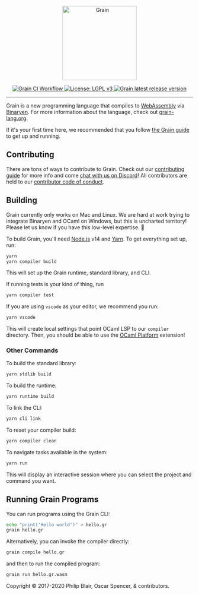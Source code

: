 <p align="center">
    <a href="https://grain-lang.org/">
        <img src="https://raw.githubusercontent.com/grain-lang/grain/master/grain_shorthand_color.png" alt="Grain" height="200" />
    </a>
</p>

<p align="center">
    <a href="https://github.com/grain-lang/grain/actions/workflows/ci.yml">
        <img src="https://img.shields.io/github/workflow/status/grain-lang/grain/Grain%20CI%20Workflow?style=flat-square" alt="Grain CI Workflow">
    </a>
    <a href="https://choosealicense.com/licenses/lgpl-3.0/">
        <img src="https://img.shields.io/badge/License-LGPL%20v3-blue.svg?style=flat-square" alt="License: LGPL v3">
    </a>
    <a href="https://github.com/grain-lang/grain/releases">
        <img alt="Grain latest release version" src="https://img.shields.io/github/package-json/v/grain-lang/grain?color=rgb%28255%2C%20133%2C%2014%29&style=flat-square">
    </a>
</p>

---

Grain is a new programming language that compiles to [WebAssembly](http://webassembly.org/) via [Binaryen](https://github.com/WebAssembly/binaryen). For more information about the language, check out [grain-lang.org](https://grain-lang.org/).

If it's your first time here, we recommended that you follow [the Grain guide](https://grain-lang.org/docs) to get up and running.

## Contributing

There are tons of ways to contribute to Grain. Check out our [contributing guide](https://github.com/grain-lang/grain/blob/master/CONTRIBUTING.md) for more info and come [chat with us on Discord](https://discord.gg/grain-lang)! All contributors are held to our [contributor code of conduct](https://github.com/grain-lang/grain/blob/master/CODE_OF_CONDUCT.md).

## Building

Grain currently only works on Mac and Linux. We are hard at work trying to integrate Binaryen and OCaml on Windows, but this is uncharted territory! Please let us know if you have this low-level expertise. :bow:

To build Grain, you'll need [Node.js](https://nodejs.org/en/download/current/) v14 and [Yarn](https://yarnpkg.com/getting-started/install). To get everything set up, run:

```bash
yarn
yarn compiler build
```

This will set up the Grain runtime, standard library, and CLI.

If running tests is your kind of thing, run

```bash
yarn compiler test
```

If you are using `vscode` as your editor, we recommend you run:

```bash
yarn vscode
```

This will create local settings that point OCaml LSP to our `compiler` directory. Then, you should be able to use the [OCaml Platform](https://github.com/ocamllabs/vscode-ocaml-platform) extension!

### Other Commands

To build the standard library:

```bash
yarn stdlib build
```

To build the runtime:

```bash
yarn runtime build
```

To link the CLI:

```bash
yarn cli link
```

To reset your compiler build:

```bash
yarn compiler clean
```

To navigate tasks available in the system:

```bash
yarn run
```

This will display an interactive session where you can select the project and command you want.

## Running Grain Programs

You can run programs using the Grain CLI:

```bash
echo "print('Hello world')" > hello.gr
grain hello.gr
```

Alternatively, you can invoke the compiler directly:

```bash
grain compile hello.gr
```

and then to run the compiled program:

```bash
grain run hello.gr.wasm
```

Copyright ©️ 2017-2020 Philip Blair, Oscar Spencer, & contributors.
